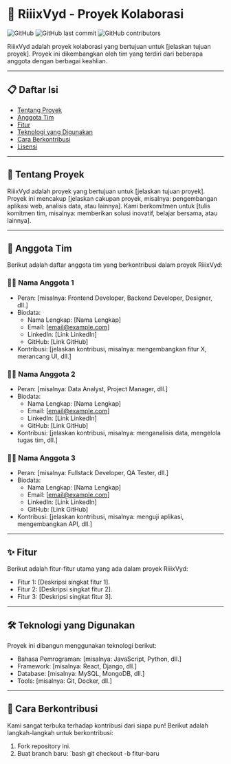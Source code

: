 # 🚀 RiiixVyd - Proyek Kolaborasi

![GitHub](https://img.shields.io/github/license/nama-akun/RiiixVyd?style=for-the-badge)
![GitHub last commit](https://img.shields.io/github/last-commit/nama-akun/RiiixVyd?style=for-the-badge)
![GitHub contributors](https://img.shields.io/github/contributors/nama-akun/RiiixVyd?style=for-the-badge)

RiiixVyd adalah proyek kolaborasi yang bertujuan untuk [jelaskan tujuan proyek]. Proyek ini dikembangkan oleh tim yang terdiri dari beberapa anggota dengan berbagai keahlian.

---

## 📋 Daftar Isi

- [Tentang Proyek](#-tentang-proyek)
- [Anggota Tim](#-anggota-tim)
- [Fitur](#-fitur)
- [Teknologi yang Digunakan](#-teknologi-yang-digunakan)
- [Cara Berkontribusi](#-cara-berkontribusi)
- [Lisensi](#-lisensi)

---

## 🌟 Tentang Proyek

RiiixVyd adalah proyek yang bertujuan untuk [jelaskan tujuan proyek]. Proyek ini mencakup [jelaskan cakupan proyek, misalnya: pengembangan aplikasi web, analisis data, atau lainnya]. Kami berkomitmen untuk [tulis komitmen tim, misalnya: memberikan solusi inovatif, belajar bersama, atau lainnya].

---

## 👥 Anggota Tim

Berikut adalah daftar anggota tim yang berkontribusi dalam proyek RiiixVyd:

### 🧑‍💻 Nama Anggota 1
- Peran: [misalnya: Frontend Developer, Backend Developer, Designer, dll.]
- Biodata:
  - Nama Lengkap: [Nama Lengkap]
  - Email: [email@example.com]
  - LinkedIn: [Link LinkedIn]
  - GitHub: [Link GitHub]
- Kontribusi: [jelaskan kontribusi, misalnya: mengembangkan fitur X, merancang UI, dll.]

### 🧑‍💻 Nama Anggota 2
- Peran: [misalnya: Data Analyst, Project Manager, dll.]
- Biodata:
  - Nama Lengkap: [Nama Lengkap]
  - Email: [email@example.com]
  - LinkedIn: [Link LinkedIn]
  - GitHub: [Link GitHub]
- Kontribusi: [jelaskan kontribusi, misalnya: menganalisis data, mengelola tugas tim, dll.]

### 🧑‍💻 Nama Anggota 3
- Peran: [misalnya: Fullstack Developer, QA Tester, dll.]
- Biodata:
  - Nama Lengkap: [Nama Lengkap]
  - Email: [email@example.com]
  - LinkedIn: [Link LinkedIn]
  - GitHub: [Link GitHub]
- Kontribusi: [jelaskan kontribusi, misalnya: menguji aplikasi, mengembangkan API, dll.]

---

## ✨ Fitur

Berikut adalah fitur-fitur utama yang ada dalam proyek RiiixVyd:
- Fitur 1: [Deskripsi singkat fitur 1].
- Fitur 2: [Deskripsi singkat fitur 2].
- Fitur 3: [Deskripsi singkat fitur 3].

---

## 🛠 Teknologi yang Digunakan

Proyek ini dibangun menggunakan teknologi berikut:
- Bahasa Pemrograman: [misalnya: JavaScript, Python, dll.]
- Framework: [misalnya: React, Django, dll.]
- Database: [misalnya: MySQL, MongoDB, dll.]
- Tools: [misalnya: Git, Docker, dll.]

---

## 🤝 Cara Berkontribusi

Kami sangat terbuka terhadap kontribusi dari siapa pun! Berikut adalah langkah-langkah untuk berkontribusi:
1. Fork repository ini.
2. Buat branch baru:
   `bash
   git checkout -b fitur-baru

